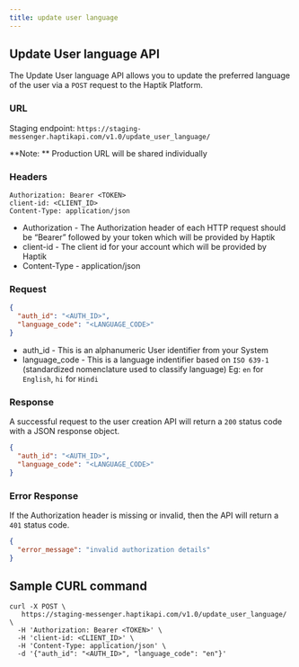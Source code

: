 ```yaml
---
title: update user language
---
```


## Update User language API

The Update User language API allows you to update the preferred language of the user via a `POST` request to the Haptik Platform.

### URL

Staging endpoint: `https://staging-messenger.haptikapi.com/v1.0/update_user_language/`

**Note: ** Production URL will be shared individually

### Headers

```
Authorization: Bearer <TOKEN>
client-id: <CLIENT_ID>
Content-Type: application/json
```

- Authorization - The Authorization header of each HTTP request should be “Bearer” followed by your token which will be provided by Haptik
- client-id - The client id for your account which will be provided by Haptik
- Content-Type - application/json

### Request

```json
{
  "auth_id": "<AUTH_ID>",
  "language_code": "<LANGUAGE_CODE>"
}
```

- auth_id - This is an alphanumeric User identifier from your System
- language_code - This is a language indentifier based on `ISO 639-1` (standardized nomenclature used to classify language)
                  Eg: `en` for `English`, 
                      `hi` for `Hindi`


### Response

A successful request to the user creation API will return a `200` status code with a JSON response object.

```json
{
  "auth_id": "<AUTH_ID>",
  "language_code": "<LANGUAGE_CODE>"
}
```

### Error Response

If the Authorization header is missing or invalid, then the API will return a `401` status code.

```json
{
  "error_message": "invalid authorization details"
}
```

## Sample CURL command

```
curl -X POST \
   https://staging-messenger.haptikapi.com/v1.0/update_user_language/ \
  -H 'Authorization: Bearer <TOKEN>' \
  -H 'client-id: <CLIENT_ID>' \
  -H 'Content-Type: application/json' \
  -d '{"auth_id": "<AUTH_ID>", "language_code": "en"}'
```